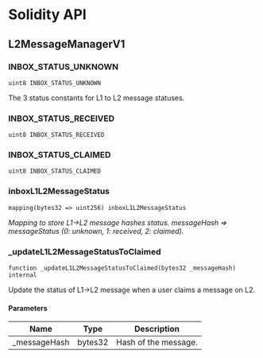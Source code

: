 # Solidity API

## L2MessageManagerV1

### INBOX_STATUS_UNKNOWN

```solidity
uint8 INBOX_STATUS_UNKNOWN
```

The 3 status constants for L1 to L2 message statuses.

### INBOX_STATUS_RECEIVED

```solidity
uint8 INBOX_STATUS_RECEIVED
```

### INBOX_STATUS_CLAIMED

```solidity
uint8 INBOX_STATUS_CLAIMED
```

### inboxL1L2MessageStatus

```solidity
mapping(bytes32 => uint256) inboxL1L2MessageStatus
```

_Mapping to store L1->L2 message hashes status.
messageHash => messageStatus (0: unknown, 1: received, 2: claimed)._

### _updateL1L2MessageStatusToClaimed

```solidity
function _updateL1L2MessageStatusToClaimed(bytes32 _messageHash) internal
```

Update the status of L1->L2 message when a user claims a message on L2.

#### Parameters

| Name | Type | Description |
| ---- | ---- | ----------- |
| _messageHash | bytes32 | Hash of the message. |

